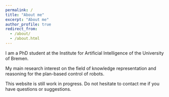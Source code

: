 ```yaml
---
permalink: /
title: "About me"
excerpt: "About me"
author_profile: true
redirect_from: 
  - /about/
  - /about.html
---
```


I am a PhD student at the Institute for Artificial Intelligence of the University of Bremen.

My main research interest on the field of knowledge representation and reasoning for the plan-based control of robots. 

This website is still work in progress. Do not hesitate to contact me if you have questions or suggestions.